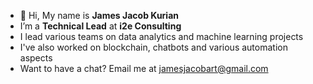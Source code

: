 - 👋 Hi, My name is **James Jacob Kurian**
-  I’m a **Technical Lead** at **i2e Consulting**
-  I lead various teams on data analytics and machine learning projects
-  I've also worked on blockchain, chatbots and various automation aspects
-  Want to have a chat? Email me at jamesjacobart@gmail.com 

